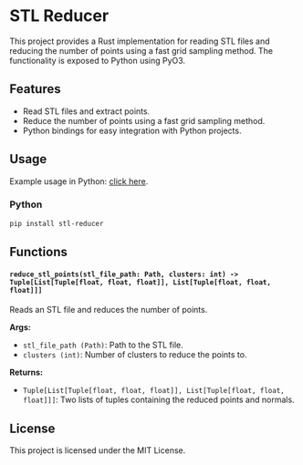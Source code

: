 # STL Reducer

This project provides a Rust implementation for reading STL files and reducing the number of points using a fast grid sampling method. The functionality is exposed to Python using PyO3.

## Features

- Read STL files and extract points.
- Reduce the number of points using a fast grid sampling method.
- Python bindings for easy integration with Python projects.

## Usage

Example usage in Python: [click here](https://github.com/vffuunnyy/ai_hack).

### Python

```bash
pip install stl-reducer
```

## Functions

#### `reduce_stl_points(stl_file_path: Path, clusters: int) -> Tuple[List[Tuple[float, float, float]], List[Tuple[float, float, float]]]`

Reads an STL file and reduces the number of points.

**Args:**
- `stl_file_path (Path)`: Path to the STL file.
- `clusters (int)`: Number of clusters to reduce the points to.

**Returns:**
- `Tuple[List[Tuple[float, float, float]], List[Tuple[float, float, float]]]`: Two lists of tuples containing the reduced points and normals.

## License

This project is licensed under the MIT License.